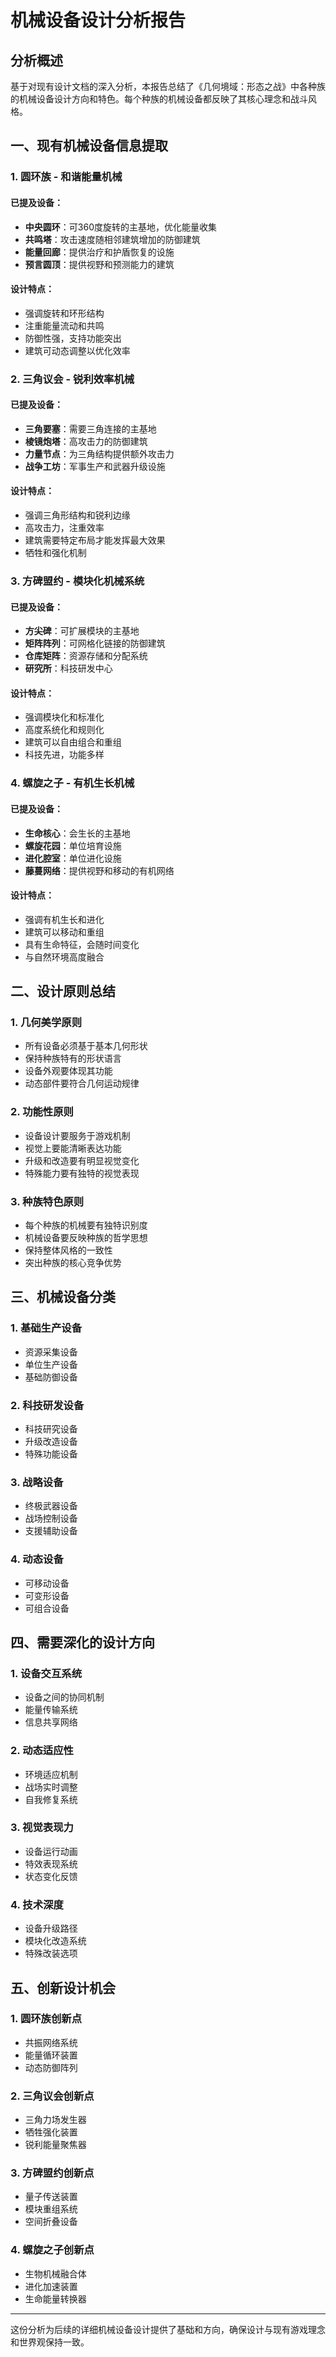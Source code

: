 # 机械设备设计分析报告

## 分析概述

基于对现有设计文档的深入分析，本报告总结了《几何境域：形态之战》中各种族的机械设备设计方向和特色。每个种族的机械设备都反映了其核心理念和战斗风格。

## 一、现有机械设备信息提取

### 1. 圆环族 - 和谐能量机械

#### 已提及设备：
- **中央圆环**：可360度旋转的主基地，优化能量收集
- **共鸣塔**：攻击速度随相邻建筑增加的防御建筑
- **能量回廊**：提供治疗和护盾恢复的设施
- **预言圆顶**：提供视野和预测能力的建筑

#### 设计特点：
- 强调旋转和环形结构
- 注重能量流动和共鸣
- 防御性强，支持功能突出
- 建筑可动态调整以优化效率

### 2. 三角议会 - 锐利效率机械

#### 已提及设备：
- **三角要塞**：需要三角连接的主基地
- **棱镜炮塔**：高攻击力的防御建筑
- **力量节点**：为三角结构提供额外攻击力
- **战争工坊**：军事生产和武器升级设施

#### 设计特点：
- 强调三角形结构和锐利边缘
- 高攻击力，注重效率
- 建筑需要特定布局才能发挥最大效果
- 牺牲和强化机制

### 3. 方碑盟约 - 模块化机械系统

#### 已提及设备：
- **方尖碑**：可扩展模块的主基地
- **矩阵阵列**：可网格化链接的防御建筑
- **仓库矩阵**：资源存储和分配系统
- **研究所**：科技研发中心

#### 设计特点：
- 强调模块化和标准化
- 高度系统化和规则化
- 建筑可以自由组合和重组
- 科技先进，功能多样

### 4. 螺旋之子 - 有机生长机械

#### 已提及设备：
- **生命核心**：会生长的主基地
- **螺旋花园**：单位培育设施
- **进化腔室**：单位进化设施
- **藤蔓网络**：提供视野和移动的有机网络

#### 设计特点：
- 强调有机生长和进化
- 建筑可以移动和重组
- 具有生命特征，会随时间变化
- 与自然环境高度融合

## 二、设计原则总结

### 1. 几何美学原则
- 所有设备必须基于基本几何形状
- 保持种族特有的形状语言
- 设备外观要体现其功能
- 动态部件要符合几何运动规律

### 2. 功能性原则
- 设备设计要服务于游戏机制
- 视觉上要能清晰表达功能
- 升级和改造要有明显视觉变化
- 特殊能力要有独特的视觉表现

### 3. 种族特色原则
- 每个种族的机械要有独特识别度
- 机械设备要反映种族的哲学思想
- 保持整体风格的一致性
- 突出种族的核心竞争优势

## 三、机械设备分类

### 1. 基础生产设备
- 资源采集设备
- 单位生产设备
- 基础防御设备

### 2. 科技研发设备
- 科技研究设备
- 升级改造设备
- 特殊功能设备

### 3. 战略设备
- 终极武器设备
- 战场控制设备
- 支援辅助设备

### 4. 动态设备
- 可移动设备
- 可变形设备
- 可组合设备

## 四、需要深化的设计方向

### 1. 设备交互系统
- 设备之间的协同机制
- 能量传输系统
- 信息共享网络

### 2. 动态适应性
- 环境适应机制
- 战场实时调整
- 自我修复系统

### 3. 视觉表现力
- 设备运行动画
- 特效表现系统
- 状态变化反馈

### 4. 技术深度
- 设备升级路径
- 模块化改造系统
- 特殊改装选项

## 五、创新设计机会

### 1. 圆环族创新点
- 共振网络系统
- 能量循环装置
- 动态防御阵列

### 2. 三角议会创新点
- 三角力场发生器
- 牺牲强化装置
- 锐利能量聚焦器

### 3. 方碑盟约创新点
- 量子传送装置
- 模块重组系统
- 空间折叠设备

### 4. 螺旋之子创新点
- 生物机械融合体
- 进化加速装置
- 生命能量转换器

---

这份分析为后续的详细机械设备设计提供了基础和方向，确保设计与现有游戏理念和世界观保持一致。